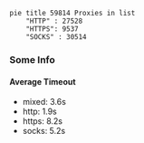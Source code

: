 
```mermaid
pie title 59814 Proxies in list
    "HTTP" : 27528
    "HTTPS": 9537
    "SOCKS" : 30514
```

### Some Info
#### Average Timeout

- mixed: 3.6s
- http: 1.9s
- https: 8.2s
- socks: 5.2s